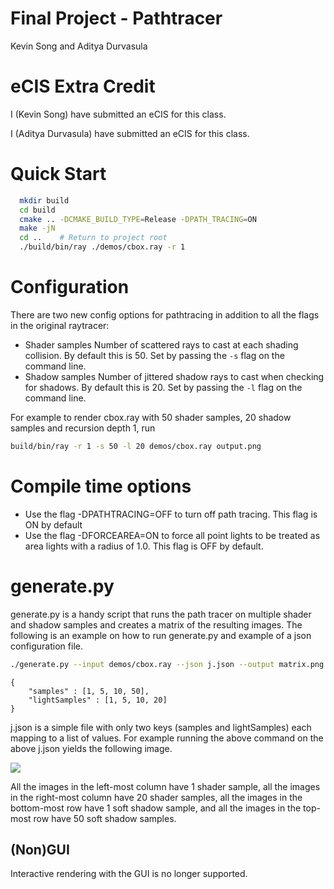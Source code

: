 Final Project - Pathtracer
=====================
Kevin Song and Aditya Durvasula

# eCIS Extra Credit

I (Kevin Song) have submitted an eCIS for this class.

I (Aditya Durvasula) have submitted an eCIS for this class.

# Quick Start

```bash
  mkdir build
  cd build
  cmake .. -DCMAKE_BUILD_TYPE=Release -DPATH_TRACING=ON
  make -jN
  cd ..    # Return to project root
  ./build/bin/ray ./demos/cbox.ray -r 1
```

# Configuration

There are two new config options for pathtracing in addition to all the
flags in the original raytracer:

  - Shader samples
    Number of scattered rays to cast at each shading collision. By default
    this is 50. Set by passing the `-s` flag on the command line.
  - Shadow samples
    Number of jittered shadow rays to cast when checking for shadows. By
    default this is 20. Set by passing the `-l` flag on the command line.

For example to render cbox.ray with 50 shader samples, 20 shadow samples and
recursion depth 1, run

```bash
build/bin/ray -r 1 -s 50 -l 20 demos/cbox.ray output.png
```

# Compile time options

- Use the flag -DPATHTRACING=OFF to turn off path tracing. This flag is ON
  by default
- Use the flag -DFORCEAREA=ON to force all point lights to be treated as
  area lights with a radius of 1.0. This flag is OFF by default.

# generate.py

generate.py is a handy script that runs the path tracer on multiple shader
and shadow samples and creates a matrix of the resulting images. The following
is an example on how to run generate.py and example of a json configuration
file.

```bash
./generate.py --input demos/cbox.ray --json j.json --output matrix.png
```

```
{
    "samples" : [1, 5, 10, 50],
    "lightSamples" : [1, 5, 10, 20]
}
```

j.json is a simple file with only two keys (samples and lightSamples) each
mapping to a list of values. For example running the above command on the
above j.json yields the following image.

![](matrix.png)

All the images in the left-most column have 1 shader sample, all the images
in the right-most column have 20 shader samples, all the images in the
bottom-most row have 1 soft shadow sample, and all the images in the top-most
row have 50 soft shadow samples.

## (Non)GUI

Interactive rendering with the GUI is no longer supported.

